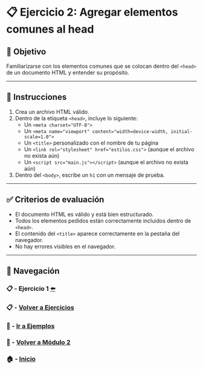 # 📋 Ejercicio 2: Agregar elementos comunes al head

## 🎯 Objetivo
Familiarizarse con los elementos comunes que se colocan dentro del `<head>` de un documento HTML y entender su propósito.

---

## 📝 Instrucciones
1. Crea un archivo HTML válido.
2. Dentro de la etiqueta `<head>`, incluye lo siguiente:
   - Un `<meta charset="UTF-8">`
   - Un `<meta name="viewport" content="width=device-width, initial-scale=1.0">`
   - Un `<title>` personalizado con el nombre de tu página
   - Un `<link rel="stylesheet" href="estilos.css">` (aunque el archivo no exista aún)
   - Un `<script src="main.js"></script>` (aunque el archivo no exista aún)
3. Dentro del `<body>`, escribe un `h1` con un mensaje de prueba.

---

## ✅ Criterios de evaluación
- El documento HTML es válido y está bien estructurado.
- Todos los elementos pedidos están correctamente incluidos dentro de `<head>`.
- El contenido del `<title>` aparece correctamente en la pestaña del navegador.
- No hay errores visibles en el navegador.

---

## 🔁 Navegación

### 📋 - Ejercicio 1 [⬅️](./Ejercicio_1.md)

### 📋 - [Volver a Ejercicios](../README.md)

### 🧪 - [Ir a Ejemplos](../../Ejemplos/README.md)

### 📘 - [Volver a Módulo 2](../../Modulo_2.md)

### 🏠 - [Inicio](../../../README.md)

